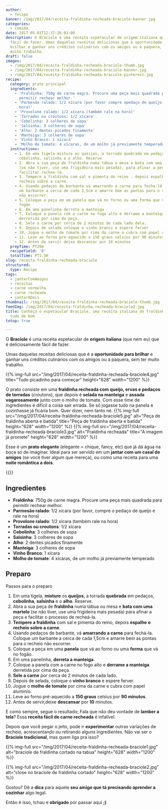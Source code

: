 ```yaml
---
author:
  - felipe
banner: /img/2017/04/receita-fraldinha-recheada-braciole-banner.jpg
categories:
  - comida
date: 2017-05-01T12:37:26-03:00
description: O Braciole é uma receita espetacular de origem italiana que é deliciosamente
  fácil de fazer. Umas daquelas receitas deliciosas que é oportunidade para
  brilhar e ganhar uns créditos culinários com os amigos ou a paquera, sem ter
  muito trabalho.
draft: false
images:
  - /img/2017/04/receita-fraldinha-recheada-braciole-thumb.jpg
  - /img/2017/04/receita-fraldinha-recheada-braciole-banner.jpg
  - /img/2017/04/receita-fraldinha-recheada-braciole-pinterest.jpg
recipe:
  category: prato principal
  ingredients:
    - 'Fraldinha: 750g de carne magra. Procure uma peça mais quadrada para
      permitir rechear melhor.'
    - 'Parmesão ralado: 1/2 xícara (por favor compre opedaço de queijo e rale na
      hora)'
    - 'Provolone ralado: 1/2 xícara (também rale na hora)'
    - 'Torradas ou croutons: 1/2 xícara'
    - 'Cebolinha: 3 colheres de sopa'
    - 'Salsinha: 3 colheres de sopa'
    - 'Alho: 2 dentes picados finamente'
    - 'Manteiga: 3 colheres de sopa'
    - 'Vinho Branco: 1 xícara'
    - 'Molho de tomate: 4 xícaras, de um molho já previamente temperado'
  instructions:
    - 1. Em uma tigela misture os queijos, a torrada quebrada em pedaços,
      cebolinha, salsinha e o alho. Reserve
    - 2. Abra a sua peça de fraldinha numa tábua o mesa e bata com uma martelo
      (se não tiver, use uma frigideira mais pesada), para afinar a peça e
      facilitar rechea-lá.
    - 3. Tempere a fraldinha com sal e pimenta do reino , depois espalhe o
      recheio sobre a carne.
    - 4. Usando pedaços de barbante vá amarrando a carne para fecha-lá. Coloque
      um barbante a cerca de cada 1,5cm e amarre bem as pontas para o recheio
      não escorrer.
    - 5. Coloque a peça em um panela que vá no forno ou uma forma que vá no
      fogão
    - 6. Em uma panelinha derreta a manteiga
    - 7. Coloque a panela com a carne no fogo alto e derrame a manteiga
      derretida por cima da peça.
    - 8. Sele a carne por cerca de 2 minutos de cada lado dela.
    - 9. Depois de selada coloque o vinho branco e espere ferver
    - 10. Jogue o molho de tomate por cima da carne e cubra com papel alumínio.
    - 11. Leve ao forno pré-aquecido a 150 graus celsius por 90 minutos.
    - 12. Antes de servir deixe descansar por 10 minutos
  prepTime: PT20m
  recipeYield: '8'
  totalTime: PT1.5H
slug: receita-fraldinha-recheada-braciole
structured:
  type: Recipe
tags:
  - jantarComAmigos
  - receitas
  - carne vermelha
  - carne recheada
  - jantarADois
thumbnail: /img/2017/04/receita-fraldinha-recheada-braciole-thumb.jpg
feedImg: /img/2017/04/receita-fraldinha-recheada-braciole2.jpg
title: Conheça o espetacular Braciole, uma receita italiana de fraldinha recheada com
  tudo de bom
totop: true

---
```


O **Braciole** é uma receita espetacular de **origem italiana** (que nem eu) que é deliciosamente fácil de fazer.

Umas daquelas receitas deliciosas que é a **oportunidade para brilhar** e ganhar uns créditos culinários com os amigos ou a paquera, sem ter muito trabalho.

{{% img-full src="/img/2017/04/receita-fraldinha-recheada-braciole4.jpg" title="Tudo picadinho para começar"  height="628" width="1200" %}}

O prato consiste em uma **fraldinha recheada com queijo, ervas e pedaços de torradas** (croutons), que depois é **selada na manteiga** e **assada vagarosamente** junto com o molho de tomate. Com esse time de ingredientes é difícil a coisa sair errada. Se só jogasse tudo na panela e cozinhasse já ficaria bom. Quer dizer, nem tanto né.
{{% img-full src="/img/2017/04/receita-fraldinha-recheada-braciole5.jpg" alt="Peça de fraldinha aberta e batida" title="Peça de fraldinha aberta e batida"  height="628" width="1200" %}}
{{% img-full src="/img/2017/04/receita-fraldinha-recheada-braciole3.jpg" alt="Fraldinha recheada" title="A imagem já promete" height="628" width="1200" %}}

Esse é um **prato elegante** (elegante = chique, fancy, etc) que já dá água na boca só de imaginar. Ideal para ser servido em um **jantar com um casal de amigos** (se você tiver algum que mereça), ou como uma receita para uma **noite romântica a dois**.

{{<recipe name="Braciole Assado" prep-time="25m" cook-time="90m" total-time="2h">}}

## Ingredientes

- **Fraldinha**: 750g de carne magra. Procure uma peça mais quadrada para permitir rechear melhor.
- **Parmesão ralado**: 1/2 xícara (por favor, compre o pedaço de queijo e rale na hora)
- **Provolone ralado**: 1/2 xícara (também rale na hora)
- **Torradas ou croutons**: 1/2 xícara
- **Cebolinha**: 3 colheres de sopa
- **Salsinha**: 3 colheres de sopa
- **Alho**: 2 dentes picados finamente
- **Manteiga**: 3 colheres de sopa
- **Vinho Branco**: 1 xícara
- **Molho de tomate**: 4 xícaras, de um molho já previamente temperado

## Preparo

Passos para o preparo

1. Em uma tigela, **misture** os **queijos**, a torrada **quebrada** em pedaços, **cebolinha**, **salsinha** e o **alho**. Reserve.
2. Abra a sua peça de **fraldinha** numa tábua ou mesa e **bata com uma martelo** (se não tiver, use uma frigideira mais pesada) para afinar a peça e facilitar o processo de recheá-la.
3. **Tempere a fraldinha** com sal e pimenta do reino, depois **espalhe o recheio sobre a carne**.
4. Usando pedaços de barbante, vá **amarrando a carne** para fechá-la. Coloque um barbante a cerca de cada 1,5cm e amarre bem as pontas para o recheio não escorrer.
5. Coloque a peça em uma **panela** que vá ao forno ou uma **forma** que vá no fogão.
6. Em uma panelinha, **derreta a manteiga**.
7. Coloque a panela com a carne no fogo alto e **derrame a manteiga** derretida por cima da peça.
8. **Sele a carne** por cerca de 2 minutos de cada lado.
9. Depois de selada, coloque o **vinho branco** e espere ferver.
10. Jogue o **molho de tomate** por cima da carne e cubra com papel alumínio.
11. Leve ao forno pré-aquecido a **150 graus** celsius por **90 minutos**.
12. Antes de servir,deixe **descansar** por **10** minutos.

E como sempre, segue o resultado; Fala que não deu vontade de **lamber a tela**? Essa **receita fácil de carne recheada** é infalível.

Depois que você pegar o jeito, pode ir **experimentar** outras variações de recheio, acrescentando ou retirando alguns ingredientes. Não vai ser o **Braciole tradicional**, mas quem liga pra isso?

{{% img-full src="/img/2017/04/receita-fraldinha-recheada-braciole1.jpg" alt="braciole de fraldinha cortado na tabua"  height="628" width="1200" %}}

{{% img-full src="/img/2017/04/receita-fraldinha-recheada-braciole2.jpg" alt="close no braciole de fraldinha cortado"  height="628" width="1200" %}}

Gostou? Dê a **dica** para aquele **seu amigo que tá precisando aprender a cozinhar** algo legal.

Então é isso, tchau e **obrigado** por passar aqui **;)**
